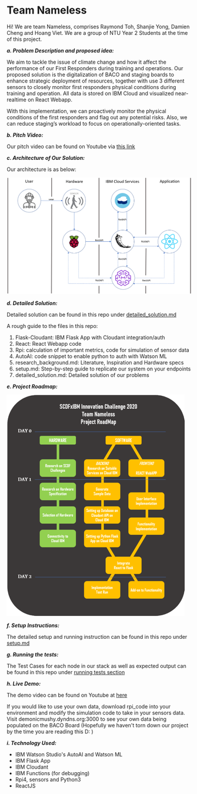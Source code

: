 # Team Nameless

Hi! We are team Nameless, comprises Raymond Toh, Shanjie Yong, Damien Cheng and Hoang Viet. We are a group of NTU Year 2 Students at the time of this project. 

**_a. Problem Description and proposed idea:_** 

We aim to tackle the issue of climate change and how it affect the performance of our First Responders during training and operations. Our proposed solution is the digitalization of BACO and staging boards to enhance strategic deployment of resources, together with use 3 different sensors to closely monitor first responders physical conditions during training and operation. All data is stored on IBM Cloud and visualized near-realtime on React Webapp.

With this implementation, we can proactively monitor the physical conditions of the first responders and flag out any potential risks. Also, we can reduce staging’s workload to focus on operationally-oriented tasks.
 
**_b. Pitch Video:_**

Our pitch video can be found on Youtube via [this link](https://youtu.be/3lg_noXvyjo)

**_c. Architecture of Our Solution:_**

Our architecture is as below: 

![DesignDiagram](https://github.com/TheMarvelousWhale/Nameless-e-Boards_SCDFXIBM/blob/master/Assets/DesignDiagram.png?raw=true)



**_d. Detailed Solution:_**

Detailed solution can be found in this repo under [detailed_solution.md](https://github.com/TheMarvelousWhale/Nameless-e-Boards_SCDFXIBM/blob/master/Assets/DesignDiagram.png)

A rough guide to the files in this repo: 
1. Flask-Cloudant: IBM Flask App with Cloudant integration/auth
2. React: React Webapp code 
3. Rpi: calculation of important metrics, code for simulation of sensor data
4. AutoAI: code snippet to enable python to auth with Watson ML 
5. research_background.md: Literature, Inspiration and Hardware specs
6. setup.md: Step-by-step guide to replicate our system on your endpoints 
7. detailed_solution.md: Detailed solution of our problems

**_e. Project Roadmap:_**


![Roadmap](https://github.com/TheMarvelousWhale/Nameless-e-Boards_SCDFXIBM/blob/master/Assets/project_roadmap.png)


**_f. Setup Instructions:_**


The detailed setup and running instruction can be found in this repo under [setup.md](https://github.com/TheMarvelousWhale/Nameless-e-Boards_SCDFXIBM/blob/master/Setup.md) 


**_g. Running the tests:_**


The Test Cases for each node in our stack as well as expected output can be found in this repo under [running tests section](https://github.com/TheMarvelousWhale/Nameless-e-Boards_SCDFXIBM/blob/master/detailed_solution.md#running-tests)


**_h. Live Demo:_**


The demo video can be found on Youtube at [here](https://youtu.be/7WRQlVK01ZI) 


If you would like to use your own data, download rpi_code into your environment and modify the simulation code to take in your sensors data. Visit demonicmushy.dyndns.org:3000 to see your own data being populated on the BACO Board (Hopefully we haven't torn down our project by the time you are reading this D: ) 


**_i. Technology Used:_**


+ IBM Watson Studio's AutoAI and Watson ML
+ IBM Flask App
+ IBM Cloudant
+ IBM Functions (for debugging)
+ Rpi4, sensors and Python3
+ ReactJS 



